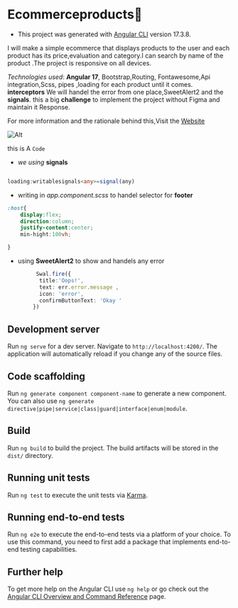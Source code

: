 # Ecommerceproducts💙
  
* This project was generated with [Angular CLI](https://github.com/angular/angular-cli) version 17.3.8.

I will make a simple ecommerce that displays products to the user and each product has its price,evaluation and category.I can search by name of the product .The project is responsive on all devices.

*Technologies used*: **Angular 17**, Bootstrap,Routing, Fontawesome,Api integration,Scss, pipes ,loading for each product until it comes.
**interceptors** We will handel the error from one place,SweetAlert2 and the **signals**.
 this a big **challenge** to implement the project without Figma and maintain it Response.  


 For more information and the rationale behind this,Visit the [ Website ](https://simpleecommercepage.netlify.app)

![Alt](https://i0.wp.com/www.thestartupfounder.com/wp-content/uploads/2022/04/website-reputation2.jpg?fit=612%2C378&ssl=1)
  
 this is A `Code`
*  *we using* **signals** 
```Typescript

loading:writablesignals<any>=signal(any)

``` 
* writing in *app.component.scss*  to handel selector for **footer**

```Scss
:host{
    display:flex;
    direction:column;
    justify-content:center;
    min-hight:100vh;

}

```
* using **SweetAlert2** to show and handels any error 
```typescript 
         Swal.fire({
          title:'Oops!',
          text: err.error.message ,
          icon: 'error',
          confirmButtonText: 'Okay '
        })

```
## Development server

Run `ng serve` for a dev server. Navigate to `http://localhost:4200/`. The application will automatically reload if you change any of the source files.

## Code scaffolding

Run `ng generate component component-name` to generate a new component. You can also use `ng generate directive|pipe|service|class|guard|interface|enum|module`.

## Build

Run `ng build` to build the project. The build artifacts will be stored in the `dist/` directory.

## Running unit tests

Run `ng test` to execute the unit tests via [Karma](https://karma-runner.github.io).

## Running end-to-end tests

Run `ng e2e` to execute the end-to-end tests via a platform of your choice. To use this command, you need to first add a package that implements end-to-end testing capabilities.

## Further help

To get more help on the Angular CLI use `ng help` or go check out the [Angular CLI Overview and Command Reference](https://angular.io/cli) page.
